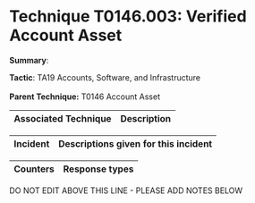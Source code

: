 # Technique T0146.003: Verified Account Asset

**Summary**: 

**Tactic**: TA19 Accounts, Software, and Infrastructure <br><br>**Parent Technique:** T0146 Account Asset


| Associated Technique | Description |
| --------- | ------------------------- |



| Incident | Descriptions given for this incident |
| -------- | -------------------- |



| Counters | Response types |
| -------- | -------------- |


DO NOT EDIT ABOVE THIS LINE - PLEASE ADD NOTES BELOW